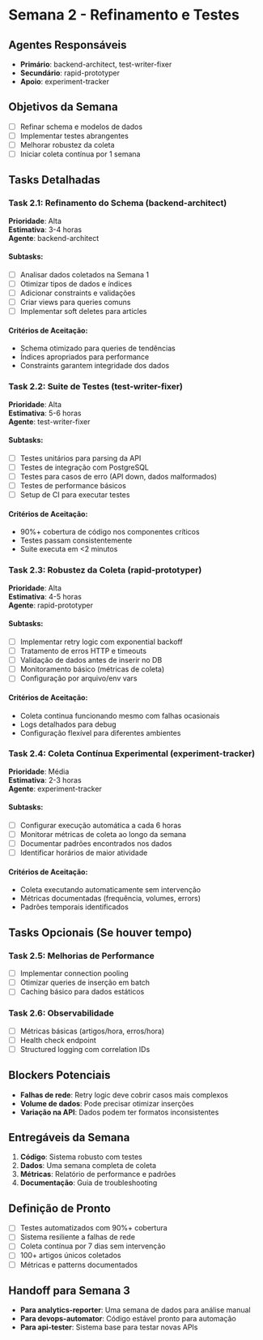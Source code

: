 # Semana 2 - Refinamento e Testes

## Agentes Responsáveis
- **Primário**: backend-architect, test-writer-fixer
- **Secundário**: rapid-prototyper  
- **Apoio**: experiment-tracker

## Objetivos da Semana
- [ ] Refinar schema e modelos de dados
- [ ] Implementar testes abrangentes
- [ ] Melhorar robustez da coleta
- [ ] Iniciar coleta contínua por 1 semana

## Tasks Detalhadas

### Task 2.1: Refinamento do Schema (backend-architect)
**Prioridade**: Alta  
**Estimativa**: 3-4 horas  
**Agente**: backend-architect

#### Subtasks:
- [ ] Analisar dados coletados na Semana 1
- [ ] Otimizar tipos de dados e índices
- [ ] Adicionar constraints e validações
- [ ] Criar views para queries comuns
- [ ] Implementar soft deletes para articles

#### Critérios de Aceitação:
- Schema otimizado para queries de tendências
- Índices apropriados para performance
- Constraints garantem integridade dos dados

### Task 2.2: Suite de Testes (test-writer-fixer)
**Prioridade**: Alta  
**Estimativa**: 5-6 horas  
**Agente**: test-writer-fixer

#### Subtasks:
- [ ] Testes unitários para parsing da API
- [ ] Testes de integração com PostgreSQL
- [ ] Testes para casos de erro (API down, dados malformados)
- [ ] Testes de performance básicos
- [ ] Setup de CI para executar testes

#### Critérios de Aceitação:
- 90%+ cobertura de código nos componentes críticos
- Testes passam consistentemente
- Suite executa em <2 minutos

### Task 2.3: Robustez da Coleta (rapid-prototyper)
**Prioridade**: Alta  
**Estimativa**: 4-5 horas  
**Agente**: rapid-prototyper

#### Subtasks:
- [ ] Implementar retry logic com exponential backoff
- [ ] Tratamento de erros HTTP e timeouts
- [ ] Validação de dados antes de inserir no DB
- [ ] Monitoramento básico (métricas de coleta)
- [ ] Configuração por arquivo/env vars

#### Critérios de Aceitação:
- Coleta continua funcionando mesmo com falhas ocasionais
- Logs detalhados para debug
- Configuração flexível para diferentes ambientes

### Task 2.4: Coleta Contínua Experimental (experiment-tracker)
**Prioridade**: Média  
**Estimativa**: 2-3 horas  
**Agente**: experiment-tracker

#### Subtasks:
- [ ] Configurar execução automática a cada 6 horas
- [ ] Monitorar métricas de coleta ao longo da semana
- [ ] Documentar padrões encontrados nos dados
- [ ] Identificar horários de maior atividade

#### Critérios de Aceitação:
- Coleta executando automaticamente sem intervenção
- Métricas documentadas (frequência, volumes, errors)
- Padrões temporais identificados

## Tasks Opcionais (Se houver tempo)

### Task 2.5: Melhorias de Performance
- [ ] Implementar connection pooling
- [ ] Otimizar queries de inserção em batch
- [ ] Caching básico para dados estáticos

### Task 2.6: Observabilidade
- [ ] Métricas básicas (artigos/hora, erros/hora)
- [ ] Health check endpoint
- [ ] Structured logging com correlation IDs

## Blockers Potenciais
- **Falhas de rede**: Retry logic deve cobrir casos mais complexos
- **Volume de dados**: Pode precisar otimizar inserções
- **Variação na API**: Dados podem ter formatos inconsistentes

## Entregáveis da Semana
1. **Código**: Sistema robusto com testes
2. **Dados**: Uma semana completa de coleta
3. **Métricas**: Relatório de performance e padrões
4. **Documentação**: Guia de troubleshooting

## Definição de Pronto
- [ ] Testes automatizados com 90%+ cobertura
- [ ] Sistema resiliente a falhas de rede
- [ ] Coleta contínua por 7 dias sem intervenção
- [ ] 100+ artigos únicos coletados
- [ ] Métricas e patterns documentados

## Handoff para Semana 3
- **Para analytics-reporter**: Uma semana de dados para análise manual
- **Para devops-automator**: Código estável pronto para automação
- **Para api-tester**: Sistema base para testar novas APIs